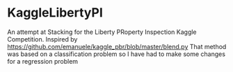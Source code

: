 # KaggleLibertyPI

An attempt at Stacking for the Liberty PRoperty Inspection Kaggle Competition.
Inspired by https://github.com/emanuele/kaggle_pbr/blob/master/blend.py
That method was based on a classification problem so I have had to make some changes for a regression problem
